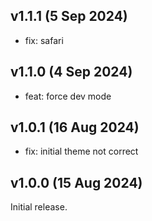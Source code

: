 ## v1.1.1 (5 Sep 2024)

* fix: safari

## v1.1.0 (4 Sep 2024)

* feat: force dev mode

## v1.0.1 (16 Aug 2024)

* fix: initial theme not correct

## v1.0.0 (15 Aug 2024)

Initial release.
